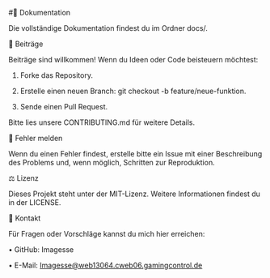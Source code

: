 #📜 Dokumentation

Die vollständige Dokumentation findest du im Ordner docs/.


🤝 Beiträge

Beiträge sind willkommen! Wenn du Ideen oder Code beisteuern möchtest:

1. Forke das Repository.

2. Erstelle einen neuen Branch: git checkout -b feature/neue-funktion.

3. Sende einen Pull Request.

Bitte lies unsere CONTRIBUTING.md für weitere Details.


🐛 Fehler melden

Wenn du einen Fehler findest, erstelle bitte ein Issue mit einer Beschreibung des Problems und, wenn möglich, Schritten zur Reproduktion.


⚖️ Lizenz

Dieses Projekt steht unter der MIT-Lizenz. Weitere Informationen findest du in der LICENSE.


📧 Kontakt

Für Fragen oder Vorschläge kannst du mich hier erreichen:

• GitHub: Imagesse

• E-Mail: Imagesse@web13064.cweb06.gamingcontrol.de